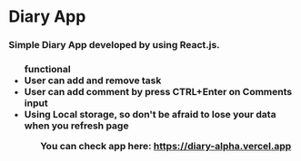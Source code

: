 # Diary App

<h3>Simple Diary App developed by using React.js.<h3>
<ul>functional
 <li>User can add and remove task</li>
 <li>User can add comment by press CTRL+Enter on Comments input</li>
 <li>Using Local storage, so don't be afraid to lose your data when you refresh page</li>
<ul>

You can check app here: https://diary-alpha.vercel.app